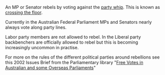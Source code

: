 An MP or Senator rebels by voting against the
[party whip](https://peo.gov.au/understand-our-parliament/parliament-and-its-people/people-in-parliament/party-whip/). This is known as
[crossing the floor](https://peo.gov.au/understand-our-parliament/how-parliament-works/parliament-at-work/crossing-the-floor/).

Currently in the Australian Federal Parliament MPs and Senators nearly always vote along party lines.

Labor party members are not allowed to rebel. In the Liberal party
backbenchers are officially allowed to rebel but this is becoming increasingly uncommon in practise.

For more on the rules of the different political parties around rebellions see this 2002 Issues Brief from the Parliamentary library "[Free Votes in Australian and some Overseas Parliaments](http://www.aph.gov.au/About_Parliament/Parliamentary_Departments/Parliamentary_Library/Publications_Archive/CIB/cib0203/03CIB01#votes)"
